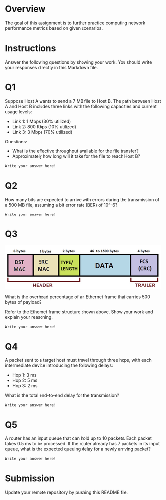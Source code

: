 # Overview 

The goal of this assignment is to further practice computing network performance metrics based on given scenarios.

# Instructions

Answer the following questions by showing your work. You should write your responses directly in this Markdown file.

# Q1

Suppose Host A wants to send a 7 MB file to Host B. The path between Host A and Host B includes three links with the following capacities and current usage levels:

* Link 1: 1 Mbps (30% utilized)
* Link 2: 800 Kbps (10% utilized)
* Link 3: 3 Mbps (70% utilized)

Questions:

* What is the effective throughput available for the file transfer?
* Approximately how long will it take for the file to reach Host B?

```
Write your answer here!
```

# Q2

How many bits are expected to arrive with errors during the transmission of a 500 MB file, assuming a bit error rate (BER) of 10^-6?

```
Write your answer here!
```

# Q3

![pic1.png](pics/pic1.png)

What is the overhead percentage of an Ethernet frame that carries 500 bytes of payload?

Refer to the Ethernet frame structure shown above. Show your work and explain your reasoning.

```
Write your answer here!
```

# Q4

A packet sent to a target host must travel through three hops, with each intermediate device introducing the following delays:

* Hop 1: 3 ms
* Hop 2: 5 ms
* Hop 3: 2 ms

What is the total end-to-end delay for the transmission?

```
Write your answer here!
```

# Q5

A router has an input queue that can hold up to 10 packets. Each packet takes 0.5 ms to be processed. If the router already has 7 packets in its input queue, what is the expected queuing delay for a newly arriving packet?

```
Write your answer here!
```

# Submission

Update your remote repository by pushing this README file. 